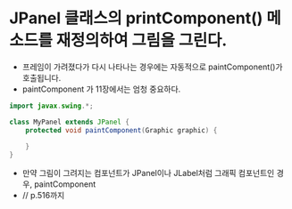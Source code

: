 # JPanel 클래스의 printComponent() 메소드를 재정의하여 그림을 그린다.

+ 프레임이 가려졌다가 다시 나타나는 경우에는 자동적으로 paintComponent()가 호출됩니다.
+ paintComponent 가 11장에서는 엄청 중요하다.

```java
import javax.swing.*;

class MyPanel extends JPanel {
    protected void paintComponent(Graphic graphic) {
        
    }
}
```

+ 만약 그림이 그려지는 컴포넌트가 JPanel이나 JLabel처럼 그래픽 컴포넌트인 경우, paintComponent
+ // p.516까지